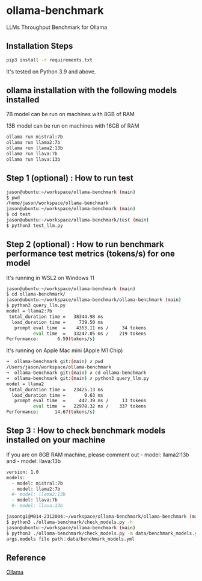 # ollama-benchmark
LLMs Throughput Benchmark for Ollama

## Installation Steps
```bash
pip3 install -r requirements.txt
```
It's tested on Python 3.9 and above.

## ollama installation with the following models installed
7B model can be run on machines with 8GB of RAM

13B model can be run on machines with 16GB of RAM

```bash
ollama run mistral:7b
ollama run llama2:7b
ollama run llama2:13b
ollama run llava:7b
ollama run llava:13b
```
## Step 1 (optional) : How to run test
```bash
jason@ubuntu:~/workspace/ollama-benchmark (main)
$ pwd
/home/jason/workspace/ollama-benchmark
jason@ubuntu:~/workspace/ollama-benchmark (main)
$ cd test
jason@ubuntu:~/workspace/ollama-benchmark/test (main)
$ python3 test_llm.py
```

## Step 2 (optional) : How to run benchmark performance test metrics (tokens/s) for one model
It's running in WSL2 on Windows 11
```bash
jason@ubuntu:~/workspace/ollama-benchmark (main)
$ cd ollama-benchmark/
jason@ubuntu:~/workspace/ollama-benchmark/ollama-benchmark (main)
$ python3 query_llm.py
model = llama2:7b
 total_duration time =   38344.98 ms
  load_duration time =     739.50 ms
   prompt eval time  =    4353.11 ms /     34 tokens
          eval time  =   33247.05 ms /    219 tokens
Performance:       6.59(tokens/s)
```

It's running on Apple Mac mini (Apple M1 Chip)
```bash
➜  ollama-benchmark git:(main) ✗ pwd
/Users/jason/workspace/ollama-benchmark
➜  ollama-benchmark git:(main) ✗ cd ollama-benchmark
➜  ollama-benchmark git:(main) ✗ python3 query_llm.py
model = llama2
 total_duration time =   23425.13 ms
  load_duration time =       0.63 ms
   prompt eval time  =     442.39 ms /     13 tokens
          eval time  =   22978.32 ms /    337 tokens
Performance:      14.67(tokens/s)
```
## Step 3 : How to check benchmark models installed on your machine
If you are on 8GB RAM machine, please comment out  - model: llama2:13b and - model: llava:13b
```bash
version: 1.0
models:
  - model: mistral:7b
  - model: llama2:7b
  #- model: llama2:13b
  - model: llava:7b
  #- model: llava:13b
```

```bash
jasontgi@M014-2312004:~/workspace/ollama-benchmark/ollama-benchmark (main)
$ python3 ./ollama-benchmark/check_models.py -h
jason@ubuntu:~/workspace/ollama-benchmark (main)
$ python3 ./ollama-benchmark/check_models.py -m data/benchmark_models.yml
args.models file path：data/benchmark_models.yml
```


## Reference
[Ollama](https://ollama.ai)